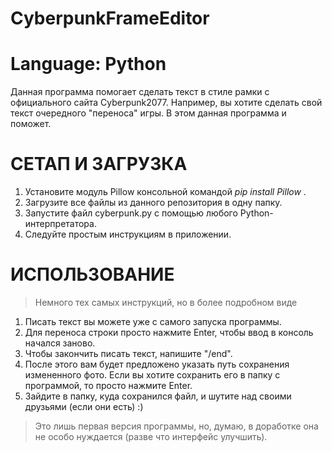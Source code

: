 # CyberpunkFrameEditor
# Language: Python
Данная программа помогает сделать текст в стиле рамки с официального сайта Cyberpunk2077.
Например, вы хотите сделать свой текст очередного "переноса" игры. В этом данная программа и поможет.

# СЕТАП И ЗАГРУЗКА 
1) Установите модуль Pillow консольной командой _pip install Pillow_ .
2) Загрузите все файлы из данного репозитория в одну папку.
3) Запустите файл cyberpunk.py с помощью любого Python-интерпретатора.
4) Следуйте простым инструкциям в приложении.

# ИСПОЛЬЗОВАНИЕ
>Немного тех самых инструкций, но в более подробном виде
1) Писать текст вы можете уже с самого запуска программы.
2) Для переноса строки просто нажмите Enter, чтобы ввод в консоль начался заново.
3) Чтобы закончить писать текст, напишите "/end".
4) После этого вам будет предложено указать путь сохранения измененного фото. Если вы хотите сохранить его в папку с программой, то просто нажмите Enter.
5) Зайдите в папку, куда сохранился файл, и шутите над своими друзьями (если они есть) :)

>Это лишь первая версия программы, но, думаю, в доработке она не особо нуждается (разве что интерфейс улучшить).
